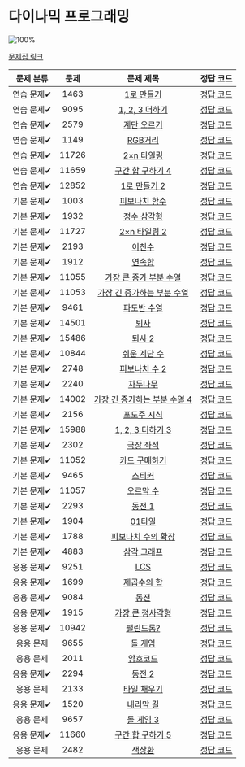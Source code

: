 # 다이나믹 프로그래밍

![100%](https://progress-bar.dev/39/?scale=44&title=progress&width=500&color=babaca&suffix=/44)

[문제집 링크](https://www.acmicpc.net/workbook/view/7319)

| 문제 분류  | 문제  |                               문제 제목                               |                                                                                                     정답 코드                                                                                                      |
| :--------: | :---: | :-------------------------------------------------------------------: | :----------------------------------------------------------------------------------------------------------------------------------------------------------------------------------------------------------------: |
| 연습 문제✔ | 1463  |          [1로 만들기](https://www.acmicpc.net/problem/1463)           |                                 [정답 코드](/%EC%BD%94%EB%94%A9%ED%85%8C%EC%8A%A4%ED%8A%B8%EA%B3%B5%EB%B6%80/%EB%B0%B1%EC%A4%80/S31%EB%A1%9C%EB%A7%8C%EB%93%A4%EA%B8%B01463.java)                                  |
| 연습 문제✔ | 9095  |        [1, 2, 3 더하기](https://www.acmicpc.net/problem/9095)         |                                   [정답 코드](/%EC%BD%94%EB%94%A9%ED%85%8C%EC%8A%A4%ED%8A%B8%EA%B3%B5%EB%B6%80/%EB%B0%B1%EC%A4%80/S3_1_2_3%EB%8D%94%ED%95%98%EA%B8%B09095.java)                                    |
| 연습 문제✔ | 2579  |          [계단 오르기](https://www.acmicpc.net/problem/2579)          |                               [정답 코드](/%EC%BD%94%EB%94%A9%ED%85%8C%EC%8A%A4%ED%8A%B8%EA%B3%B5%EB%B6%80/%EB%B0%B1%EC%A4%80/S3%EA%B3%84%EB%8B%A8%EC%98%A4%EB%A5%B4%EA%B8%B0.java)                                |
| 연습 문제✔ | 1149  |            [RGB거리](https://www.acmicpc.net/problem/1149)            |                                         [정답 코드](/%EC%BD%94%EB%94%A9%ED%85%8C%EC%8A%A4%ED%8A%B8%EA%B3%B5%EB%B6%80/%EB%B0%B1%EC%A4%80/S1RGB%EA%B1%B0%EB%A6%AC1149.java)                                          |
| 연습 문제✔ | 11726 |          [2×n 타일링](https://www.acmicpc.net/problem/11726)          |                                    [정답 코드](/%EC%BD%94%EB%94%A9%ED%85%8C%EC%8A%A4%ED%8A%B8%EA%B3%B5%EB%B6%80/%EB%B0%B1%EC%A4%80/S3_2xn%ED%83%80%EC%9D%BC%EB%A7%8111726.java)                                    |
| 연습 문제✔ | 11659 |       [구간 합 구하기 4](https://www.acmicpc.net/problem/11659)       |                       [정답 코드](/%EC%BD%94%EB%94%A9%ED%85%8C%EC%8A%A4%ED%8A%B8%EA%B3%B5%EB%B6%80/%EB%B0%B1%EC%A4%80/S3%EA%B5%AC%EA%B0%84%ED%95%A9%EA%B5%AC%ED%95%98%EA%B8%B04_11659.java)                        |
| 연습 문제✔ | 12852 |         [1로 만들기 2](https://www.acmicpc.net/problem/12852)         |                               [정답 코드](/%EC%BD%94%EB%94%A9%ED%85%8C%EC%8A%A4%ED%8A%B8%EA%B3%B5%EB%B6%80/%EB%B0%B1%EC%A4%80/S1_1%EB%A1%9C%EB%A7%8C%EB%93%A4%EA%B8%B02_12852.java)                                |
| 기본 문제✔ | 1003  |         [피보나치 함수](https://www.acmicpc.net/problem/1003)         |                         [정답 코드](/%EC%BD%94%EB%94%A9%ED%85%8C%EC%8A%A4%ED%8A%B8%EA%B3%B5%EB%B6%80/%EB%B0%B1%EC%A4%80/S2%ED%94%BC%EB%B3%B4%EB%82%98%EC%B9%98%ED%95%A8%EC%88%981003.java)                         |
| 기본 문제✔ | 1932  |          [정수 삼각형](https://www.acmicpc.net/problem/1932)          |           [정답 코드](/%EC%BD%94%EB%94%A9%ED%85%8C%EC%8A%A4%ED%8A%B8%EA%B3%B5%EB%B6%80/%ED%94%84%EB%A1%9C%EA%B7%B8%EB%9E%98%EB%A8%B8%EC%8A%A4/L3%EC%A0%95%EC%88%98%EC%82%BC%EA%B0%81%ED%98%9543105.java)           |
| 기본 문제✔ | 11727 |         [2×n 타일링 2](https://www.acmicpc.net/problem/11727)         |                                   [정답 코드](/%EC%BD%94%EB%94%A9%ED%85%8C%EC%8A%A4%ED%8A%B8%EA%B3%B5%EB%B6%80/%EB%B0%B1%EC%A4%80/S3_2XN%ED%83%80%EC%9D%BC%EB%A7%812_11727.java)                                   |
| 기본 문제✔ | 2193  |            [이친수](https://www.acmicpc.net/problem/2193)             |                                      [정답 코드](/%EC%BD%94%EB%94%A9%ED%85%8C%EC%8A%A4%ED%8A%B8%EA%B3%B5%EB%B6%80/%EB%B0%B1%EC%A4%80/S3%EC%9D%B4%EC%B9%9C%EC%88%982193.java)                                       |
| 기본 문제✔ | 1912  |            [연속합](https://www.acmicpc.net/problem/1912)             |                                      [정답 코드](/%EC%BD%94%EB%94%A9%ED%85%8C%EC%8A%A4%ED%8A%B8%EA%B3%B5%EB%B6%80/%EB%B0%B1%EC%A4%80/S2%EC%97%B0%EC%86%8D%ED%95%A91912.java)                                       |
| 기본 문제✔ | 11055 |    [가장 큰 증가 부분 수열](https://www.acmicpc.net/problem/11055)    |  [정답 코드](/%EC%BD%94%EB%94%A9%ED%85%8C%EC%8A%A4%ED%8A%B8%EA%B3%B5%EB%B6%80/%EB%B0%B1%EC%A4%80/S2%EA%B0%80%EC%9E%A5%ED%81%B0%EC%A6%9D%EA%B0%80%ED%95%98%EB%8A%94%EB%B6%80%EB%B6%84%EC%88%98%EC%97%B411055.java)  |
| 기본 문제✔ | 11053 |  [가장 긴 증가하는 부분 수열](https://www.acmicpc.net/problem/11053)  |  [정답 코드](/%EC%BD%94%EB%94%A9%ED%85%8C%EC%8A%A4%ED%8A%B8%EA%B3%B5%EB%B6%80/%EB%B0%B1%EC%A4%80/S2%EA%B0%80%EC%9E%A5%EA%B8%B4%EC%A6%9D%EA%B0%80%ED%95%98%EB%8A%94%EB%B6%80%EB%B6%84%EC%88%98%EC%97%B411055.java)  |
| 기본 문제✔ | 9461  |          [파도반 수열](https://www.acmicpc.net/problem/9461)          |                                                        [정답 코드](/%EC%BD%94%EB%94%A9%ED%85%8C%EC%8A%A4%ED%8A%B8%EA%B3%B5%EB%B6%80/%EB%B0%B1%EC%A4%80/s3)                                                         |
| 기본 문제✔ | 14501 |             [퇴사](https://www.acmicpc.net/problem/14501)             |                                          [정답 코드](/%EC%BD%94%EB%94%A9%ED%85%8C%EC%8A%A4%ED%8A%B8%EA%B3%B5%EB%B6%80/%EB%B0%B1%EC%A4%80/S3%ED%87%B4%EC%82%AC14501.java)                                           |
| 기본 문제✔ | 15486 |            [퇴사 2](https://www.acmicpc.net/problem/15486)            |                                         [정답 코드](/%EC%BD%94%EB%94%A9%ED%85%8C%EC%8A%A4%ED%8A%B8%EA%B3%B5%EB%B6%80/%EB%B0%B1%EC%A4%80/S1%ED%87%B4%EC%82%AC2_15486.java)                                          |
| 기본 문제✔ | 10844 |         [쉬운 계단 수](https://www.acmicpc.net/problem/10844)         |                             [정답 코드](/%EC%BD%94%EB%94%A9%ED%85%8C%EC%8A%A4%ED%8A%B8%EA%B3%B5%EB%B6%80/%EB%B0%B1%EC%A4%80/S1%EC%89%AC%EC%9A%B4%EA%B3%84%EB%8B%A8%EC%88%9810844.java)                             |
| 기본 문제✔ | 2748  |         [피보나치 수 2](https://www.acmicpc.net/problem/2748)         |                            [정답 코드](/%EC%BD%94%EB%94%A9%ED%85%8C%EC%8A%A4%ED%8A%B8%EA%B3%B5%EB%B6%80/%EB%B0%B1%EC%A4%80/B1%ED%94%BC%EB%B3%B4%EB%82%98%EC%B9%98%EC%88%982_2748.java)                             |
| 기본 문제✔ | 2240  |           [자두나무](https://www.acmicpc.net/problem/2240)            |                                  [정답 코드](/%EC%BD%94%EB%94%A9%ED%85%8C%EC%8A%A4%ED%8A%B8%EA%B3%B5%EB%B6%80/%EB%B0%B1%EC%A4%80/G5%EC%9E%90%EB%91%90%EB%82%98%EB%AC%B42240.java)                                  |
| 기본 문제✔ | 14002 | [가장 긴 증가하는 부분 수열 4](https://www.acmicpc.net/problem/14002) | [정답 코드](/%EC%BD%94%EB%94%A9%ED%85%8C%EC%8A%A4%ED%8A%B8%EA%B3%B5%EB%B6%80/%EB%B0%B1%EC%A4%80/G4%EA%B0%80%EC%9E%A5%EA%B8%B4%EC%A6%9D%EA%B0%80%ED%95%98%EB%8A%94%EB%B6%80%EB%B6%84%EC%88%98%EC%97%B44_14002.java) |
| 기본 문제✔ | 2156  |          [포도주 시식](https://www.acmicpc.net/problem/2156)          |                             [정답 코드](/%EC%BD%94%EB%94%A9%ED%85%8C%EC%8A%A4%ED%8A%B8%EA%B3%B5%EB%B6%80/%EB%B0%B1%EC%A4%80/S1%ED%8F%AC%EB%8F%84%EC%A3%BC%EC%8B%9C%EC%8B%9D2156.java)                              |
| 기본 문제✔ | 15988 |       [1, 2, 3 더하기 3](https://www.acmicpc.net/problem/15988)       |                                   [정답 코드](/%EC%BD%94%EB%94%A9%ED%85%8C%EC%8A%A4%ED%8A%B8%EA%B3%B5%EB%B6%80/%EB%B0%B1%EC%A4%80/S2_1_2_3%EB%8D%94%ED%95%98%EA%B8%B015988.java)                                   |
| 기본 문제✔ | 2302  |           [극장 좌석](https://www.acmicpc.net/problem/2302)           |                                  [정답 코드](/%EC%BD%94%EB%94%A9%ED%85%8C%EC%8A%A4%ED%8A%B8%EA%B3%B5%EB%B6%80/%EB%B0%B1%EC%A4%80/S1%EA%B7%B9%EC%9E%A5%EC%A2%8C%EC%84%9D2303.java)                                  |
| 기본 문제✔ | 11052 |        [카드 구매하기](https://www.acmicpc.net/problem/11052)         |                        [정답 코드](/%EC%BD%94%EB%94%A9%ED%85%8C%EC%8A%A4%ED%8A%B8%EA%B3%B5%EB%B6%80/%EB%B0%B1%EC%A4%80/S1%EC%B9%B4%EB%93%9C%EA%B5%AC%EB%A7%A4%ED%95%98%EA%B8%B011052.java)                         |
| 기본 문제✔ | 9465  |            [스티커](https://www.acmicpc.net/problem/9465)             |                                      [정답 코드](/%EC%BD%94%EB%94%A9%ED%85%8C%EC%8A%A4%ED%8A%B8%EA%B3%B5%EB%B6%80/%EB%B0%B1%EC%A4%80/S1%EC%8A%A4%ED%8B%B0%EC%BB%A49465.java)                                       |
| 기본 문제✔ | 11057 |          [오르막 수](https://www.acmicpc.net/problem/11057)           |                                 [정답 코드](/%EC%BD%94%EB%94%A9%ED%85%8C%EC%8A%A4%ED%8A%B8%EA%B3%B5%EB%B6%80/%EB%B0%B1%EC%A4%80/S1%EC%98%A4%EB%A5%B4%EB%A7%89%EC%88%9811057.java)                                  |
| 기본 문제✔ | 2293  |            [동전 1](https://www.acmicpc.net/problem/2293)             |                                          [정답 코드](/%EC%BD%94%EB%94%A9%ED%85%8C%EC%8A%A4%ED%8A%B8%EA%B3%B5%EB%B6%80/%EB%B0%B1%EC%A4%80/G5%EB%8F%99%EC%A0%841_2293.java)                                          |
| 기본 문제✔ | 1904  |            [01타일](https://www.acmicpc.net/problem/1904)             |                                         [정답 코드](/%EC%BD%94%EB%94%A9%ED%85%8C%EC%8A%A4%ED%8A%B8%EA%B3%B5%EB%B6%80/%EB%B0%B1%EC%A4%80/S3_01%ED%83%80%EC%9D%BC1904.java)                                          |
| 기본 문제✔ | 1788  |      [피보나치 수의 확장](https://www.acmicpc.net/problem/1788)       |                [정답 코드](/%EC%BD%94%EB%94%A9%ED%85%8C%EC%8A%A4%ED%8A%B8%EA%B3%B5%EB%B6%80/%EB%B0%B1%EC%A4%80/S3%ED%94%BC%EB%B3%B4%EB%82%98%EC%B9%98%EC%88%98%EC%9D%98%ED%99%95%EC%9E%A51788.java)                |
| 기본 문제✔ | 4883  |          [삼각 그래프](https://www.acmicpc.net/problem/4883)          |                             [정답 코드](/%EC%BD%94%EB%94%A9%ED%85%8C%EC%8A%A4%ED%8A%B8%EA%B3%B5%EB%B6%80/%EB%B0%B1%EC%A4%80/S1%EC%82%BC%EA%B0%81%EA%B7%B8%EB%9E%98%ED%94%844883.java)                              |
| 응용 문제✔ | 9251  |              [LCS](https://www.acmicpc.net/problem/9251)              |                                                  [정답 코드](/%EC%BD%94%EB%94%A9%ED%85%8C%EC%8A%A4%ED%8A%B8%EA%B3%B5%EB%B6%80/%EB%B0%B1%EC%A4%80/G5LCS9251.java)                                                   |
| 응용 문제✔ | 1699  |          [제곱수의 합](https://www.acmicpc.net/problem/1699)          |                             [정답 코드](/%EC%BD%94%EB%94%A9%ED%85%8C%EC%8A%A4%ED%8A%B8%EA%B3%B5%EB%B6%80/%EB%B0%B1%EC%A4%80/S2%EC%A0%9C%EA%B3%B1%EC%88%98%EC%9D%98%ED%95%A91699.java)                              |
| 응용 문제✔ | 9084  |             [동전](https://www.acmicpc.net/problem/9084)              |                                           [정답 코드](/%EC%BD%94%EB%94%A9%ED%85%8C%EC%8A%A4%ED%8A%B8%EA%B3%B5%EB%B6%80/%EB%B0%B1%EC%A4%80/G5%EB%8F%99%EC%A0%849084.java)                                           |
| 응용 문제✔ | 1915  |       [가장 큰 정사각형](https://www.acmicpc.net/problem/1915)        |                    [정답 코드](/%EC%BD%94%EB%94%A9%ED%85%8C%EC%8A%A4%ED%8A%B8%EA%B3%B5%EB%B6%80/%EB%B0%B1%EC%A4%80/G4%EA%B0%80%EC%9E%A5%ED%81%B0%EC%A0%95%EC%82%AC%EA%B0%81%ED%98%951915.java)                     |
| 응용 문제✔ | 10942 |          [팰린드롬?](https://www.acmicpc.net/problem/10942)           |                                 [정답 코드](/%EC%BD%94%EB%94%A9%ED%85%8C%EC%8A%A4%ED%8A%B8%EA%B3%B5%EB%B6%80/%EB%B0%B1%EC%A4%80/G4%ED%8C%B0%EB%A6%B0%EB%93%9C%EB%A1%AC10942.java)                                  |
| 응용 문제  | 9655  |            [돌 게임](https://www.acmicpc.net/problem/9655)            |                                                                                      [정답 코드](../0x10/solutions/9655.cpp)                                                                                       |
| 응용 문제  | 2011  |           [암호코드](https://www.acmicpc.net/problem/2011)            |                                                                                      [정답 코드](../0x10/solutions/2011.cpp)                                                                                       |
| 응용 문제✔ | 2294  |            [동전 2](https://www.acmicpc.net/problem/2294)             |                                          [정답 코드](/%EC%BD%94%EB%94%A9%ED%85%8C%EC%8A%A4%ED%8A%B8%EA%B3%B5%EB%B6%80/%EB%B0%B1%EC%A4%80/G5%EB%8F%99%EC%A0%842_2294.java)                                          |
| 응용 문제  | 2133  |          [타일 채우기](https://www.acmicpc.net/problem/2133)          |                                                                                      [정답 코드](../0x10/solutions/2133.cpp)                                                                                       |
| 응용 문제✔ | 1520  |           [내리막 길](https://www.acmicpc.net/problem/1520)           |                                  [정답 코드](/%EC%BD%94%EB%94%A9%ED%85%8C%EC%8A%A4%ED%8A%B8%EA%B3%B5%EB%B6%80/%EB%B0%B1%EC%A4%80/G4%EB%82%B4%EB%A6%AC%EB%A7%89%EA%B8%B81520.java)                                  |
| 응용 문제  | 9657  |           [돌 게임 3](https://www.acmicpc.net/problem/9657)           |                                                                                      [정답 코드](../0x10/solutions/9657.cpp)                                                                                       |
| 응용 문제✔ | 11660 |       [구간 합 구하기 5](https://www.acmicpc.net/problem/11660)       |                       [정답 코드](/%EC%BD%94%EB%94%A9%ED%85%8C%EC%8A%A4%ED%8A%B8%EA%B3%B5%EB%B6%80/%EB%B0%B1%EC%A4%80/S1%EA%B5%AC%EA%B0%84%ED%95%A9%EA%B5%AC%ED%95%98%EA%B8%B05_11660.java)                        |
| 응용 문제  | 2482  |            [색상환](https://www.acmicpc.net/problem/2482)             |                                                                                      [정답 코드](../0x10/solutions/2482.cpp)                                                                                       |
